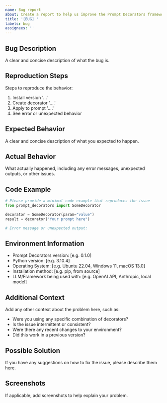```yaml
---
name: Bug report
about: Create a report to help us improve the Prompt Decorators framework
title: '[BUG] '
labels: bug
assignees: ''
---
```


## Bug Description

A clear and concise description of what the bug is.

## Reproduction Steps

Steps to reproduce the behavior:
1. Install version '...'
2. Create decorator '....'
3. Apply to prompt '....'
4. See error or unexpected behavior

## Expected Behavior

A clear and concise description of what you expected to happen.

## Actual Behavior

What actually happened, including any error messages, unexpected outputs, or other issues.

## Code Example

```python
# Please provide a minimal code example that reproduces the issue
from prompt_decorators import SomeDecorator

decorator = SomeDecorator(param="value")
result = decorator("Your prompt here")

# Error message or unexpected output:
```

## Environment Information

- Prompt Decorators version: [e.g. 0.1.0]
- Python version: [e.g. 3.10.4]
- Operating System: [e.g. Ubuntu 22.04, Windows 11, macOS 13.0]
- Installation method: [e.g. pip, from source]
- LLM/Framework being used with: [e.g. OpenAI API, Anthropic, local model]

## Additional Context

Add any other context about the problem here, such as:
- Were you using any specific combination of decorators?
- Is the issue intermittent or consistent?
- Were there any recent changes to your environment?
- Did this work in a previous version?

## Possible Solution

If you have any suggestions on how to fix the issue, please describe them here.

## Screenshots

If applicable, add screenshots to help explain your problem.
